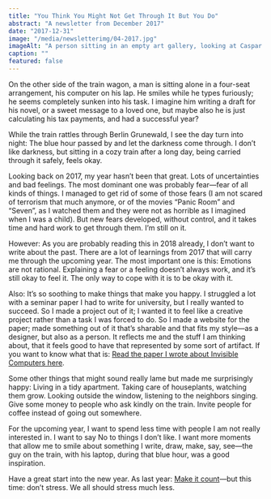 ```yaml
---
title: "You Think You Might Not Get Through It But You Do"
abstract: "A newsletter from December 2017"
date: "2017-12-31"
image: "/media/newsletterimg/04-2017.jpg"
imageAlt: "A person sitting in an empty art gallery, looking at Caspar David Friedrich’s Wanderer"
caption: ""
featured: false
---
```


On the other side of the train wagon, a man is sitting alone in a four-seat arrangement, his computer on his lap. He smiles while he types furiously; he seems completely sunken into his task. I imagine him writing a draft for his novel, or a sweet message to a loved one, but maybe also he is just calculating his tax payments, and had a successful year? 

 While the train rattles through Berlin Grunewald, I see the day turn into night: The blue hour passed by and let the darkness come through. I don’t like darkness, but sitting in a cozy train after a long day, being carried through it safely, feels okay. 

 Looking back on 2017, my year hasn’t been that great. Lots of uncertainties and bad feelings. The most dominant one was probably fear—fear of all kinds of things. I managed to get rid of some of those fears (I am not scared of terrorism that much anymore, or of the movies “Panic Room” and “Seven”, as I watched them and they were not as horrible as I imagined when I was a child). But new fears developed, without control, and it takes time and hard work to get through them. I’m still on it. 

 However: As you are probably reading this in 2018 already, I don’t want to write about the past. There are a lot of learnings from 2017 that will carry me through the upcoming year. The most important one is this: Emotions are not rational. Explaining a fear or a feeling doesn’t always work, and it’s still okay to feel it. The only way to cope with it is to be okay with it. 

 Also: It’s so soothing to make things that make you happy. I struggled a lot with a seminar paper I had to write for university, but I really wanted to succeed. So I made a project out of it; I wanted it to feel like a creative project rather than a task I was forced to do. So I made a website for the paper; made something out of it that’s sharable and that fits my style—as a designer, but also as a person. It reflects me and the stuff I am thinking about, that it feels good to have that represented by some sort of artifact. If you want to know what that is: [Read the paper I wrote about Invisible Computers here](http://christophrauscher.de/invisiblemachines/). 

 Some other things that might sound really lame but made me surprisingly happy: Living in a tidy apartment. Taking care of houseplants, watching them grow. Looking outside the window, listening to the neighbors singing. Give some money to people who ask kindly on the train. Invite people for coffee instead of going out somewhere. 

 For the upcoming year, I want to spend less time with people I am not really interested in. I want to say No to things I don’t like. I want more moments that allow me to smile about something I write, draw, make, say, see—the guy on the train, with his laptop, during that blue hour, was a good inspiration. 

 Have a great start into the new year. As last year: [Make it count](http://christowski.tumblr.com/post/155204569233/december-2016)—but this time: don’t stress. We all should stress much less.